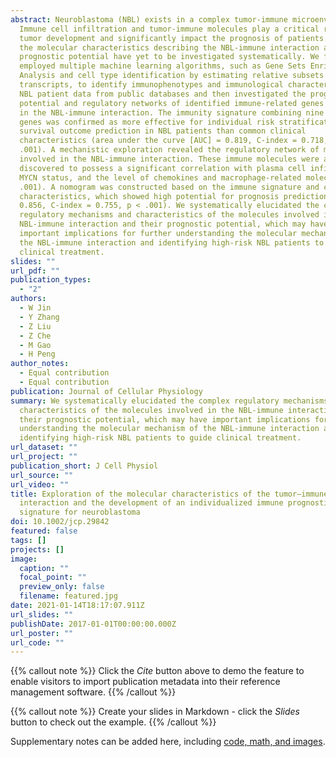 ```yaml
---
abstract: Neuroblastoma (NBL) exists in a complex tumor-immune microenvironment.
  Immune cell infiltration and tumor-immune molecules play a critical role in
  tumor development and significantly impact the prognosis of patients. However,
  the molecular characteristics describing the NBL-immune interaction and their
  prognostic potential have yet to be investigated systematically. We first
  employed multiple machine learning algorithms, such as Gene Sets Enrichment
  Analysis and cell type identification by estimating relative subsets of RNA
  transcripts, to identify immunophenotypes and immunological characteristics in
  NBL patient data from public databases and then investigated the prognostic
  potential and regulatory networks of identified immune-related genes involved
  in the NBL-immune interaction. The immunity signature combining nine immunity
  genes was confirmed as more effective for individual risk stratification and
  survival outcome prediction in NBL patients than common clinical
  characteristics (area under the curve [AUC] = 0.819, C-index = 0.718, p <
  .001). A mechanistic exploration revealed the regulatory network of molecules
  involved in the NBL-immune interaction. These immune molecules were also
  discovered to possess a significant correlation with plasma cell infiltration,
  MYCN status, and the level of chemokines and macrophage-related molecules (p <
  .001). A nomogram was constructed based on the immune signature and clinical
  characteristics, which showed high potential for prognosis prediction (AUC =
  0.856, C-index = 0.755, p < .001). We systematically elucidated the complex
  regulatory mechanisms and characteristics of the molecules involved in the
  NBL-immune interaction and their prognostic potential, which may have
  important implications for further understanding the molecular mechanism of
  the NBL-immune interaction and identifying high-risk NBL patients to guide
  clinical treatment.
slides: ""
url_pdf: ""
publication_types:
  - "2"
authors:
  - W Jin
  - Y Zhang
  - Z Liu
  - Z Che
  - M Gao
  - H Peng
author_notes:
  - Equal contribution
  - Equal contribution
publication: Journal of Cellular Physiology
summary: We systematically elucidated the complex regulatory mechanisms and
  characteristics of the molecules involved in the NBL-immune interaction and
  their prognostic potential, which may have important implications for further
  understanding the molecular mechanism of the NBL-immune interaction and
  identifying high-risk NBL patients to guide clinical treatment.
url_dataset: ""
url_project: ""
publication_short: J Cell Physiol
url_source: ""
url_video: ""
title: Exploration of the molecular characteristics of the tumor–immune
  interaction and the development of an individualized immune prognostic
  signature for neuroblastoma
doi: 10.1002/jcp.29842
featured: false
tags: []
projects: []
image:
  caption: ""
  focal_point: ""
  preview_only: false
  filename: featured.jpg
date: 2021-01-14T18:17:07.911Z
url_slides: ""
publishDate: 2017-01-01T00:00:00.000Z
url_poster: ""
url_code: ""
---
```


{{% callout note %}}
Click the *Cite* button above to demo the feature to enable visitors to import publication metadata into their reference management software.
{{% /callout %}}

{{% callout note %}}
Create your slides in Markdown - click the *Slides* button to check out the example.
{{% /callout %}}

Supplementary notes can be added here, including [code, math, and images](https://wowchemy.com/docs/writing-markdown-latex/).
